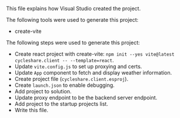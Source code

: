 This file explains how Visual Studio created the project.

The following tools were used to generate this project:
- create-vite

The following steps were used to generate this project:
- Create react project with create-vite: `npm init --yes vite@latest cycleshare.client -- --template=react`.
- Update `vite.config.js` to set up proxying and certs.
- Update `App` component to fetch and display weather information.
- Create project file (`cycleshare.client.esproj`).
- Create `launch.json` to enable debugging.
- Add project to solution.
- Update proxy endpoint to be the backend server endpoint.
- Add project to the startup projects list.
- Write this file.
